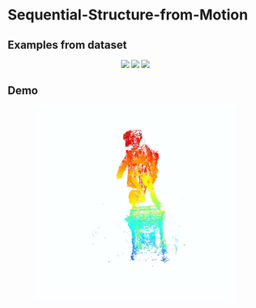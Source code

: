 # Sequential-Structure-from-Motion

## Examples from dataset

<p align="center">
  <img src="D"Demo/DSC_0351.JPG" width="400"/> <img src="D"Demo/DSC_0369.JPG" width="400"/> <img src="D"Demo/DSC_0391.JPG" width="400"/>
</p>

## Demo

<p align="center">
  <img src="Demo/reconstruction.gif" width="400"/>
</p>
